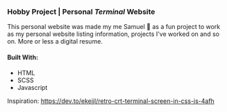 ### Hobby Project | Personal *Terminal* Website

This personal website was made my me Samuel 👋 as a fun project to work as my personal website listing information, projects I've worked on and so on. More or less a digital resume.

#### Built With:
- HTML
- SCSS
- Javascript

Inspiration: https://dev.to/ekeijl/retro-crt-terminal-screen-in-css-js-4afh 
